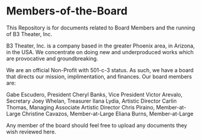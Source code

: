 # Members-of-the-Board
This Repository is for documents related to Board Members and the running of B3 Theater, Inc.

B3 Theater, Inc. is a company based in the greater Phoenix area, in Arizona, in the USA.  We concentrate on doing new and underproduced works which are provocative and groundbreaking.

We are an official Non-Profit with 501-c-3 status.  As such, we have a board that directs our mission, implimentation, and finances.  Our board members are:

Gabe Escudero, President
Cheryl Banks, Vice President
Victor Arevalo, Secretary
Joey Whelan, Treasurer
Ilana Lydia, Artistic Director
Carlin Thomas, Managing Associate Artistic Director
Chris Piraino, Member-at-Large
Christine Cavazos, Member-at-Large
Eliana Burns, Member-at-Large

Any member of the board should feel free to upload any documents they wish reviewed here.
